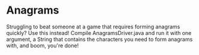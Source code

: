 # Anagrams
Struggling to beat someone at a game that requires forming anagrams quickly? Use this instead!
Compile AnagramsDriver.java and run it with one argument, a String that contains the characters you need to form anagrams with, and boom, you're done! 
